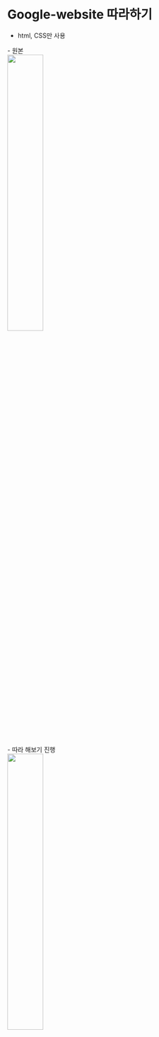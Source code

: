 # Google-website 따라하기

- html, CSS만 사용

<div> - 원본</div>
<img src="https://user-images.githubusercontent.com/121289071/213172432-13317311-5455-4adc-91ef-9fdeddcc4005.png" width="40%">

<div> - 따라 해보기 진행</div>
<img src="https://user-images.githubusercontent.com/121289071/213172439-c3a7aaf4-4c53-4325-9c72-513d26f6b4fe.png" width="40%">

